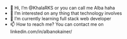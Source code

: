 - 👋 Hi, I’m @KhalaRKS or you can call me Alba haha
- 👀 I’m interested on any thing that technology involves
- 🌱 I’m currently learning full stack web developer
- 📫 How to reach me? You can contact me on linkedin.com/in/albanokainer/

<!---
KhalaRKS/KhalaRKS is a ✨ special ✨ repository because its `README.md` (this file) appears on your GitHub profile.
You can click the Preview link to take a look at your changes.
--->
